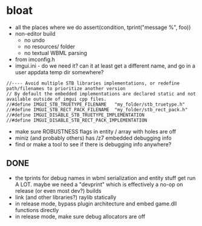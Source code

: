 # bloat
- all the places where we do assert(condition, tprint("message %", foo))
- non-editor build
    - no undo
    - no resources/ folder
    - no textual WBML parsing
- from imconfig.h
- imgui.ini - do we need it? can it at least get a different name, and go in a user appdata temp dir somewhere?
```
//---- Avoid multiple STB libraries implementations, or redefine path/filenames to prioritize another version
// By default the embedded implementations are declared static and not available outside of imgui cpp files.
//#define IMGUI_STB_TRUETYPE_FILENAME   "my_folder/stb_truetype.h"
//#define IMGUI_STB_RECT_PACK_FILENAME  "my_folder/stb_rect_pack.h"
//#define IMGUI_DISABLE_STB_TRUETYPE_IMPLEMENTATION
//#define IMGUI_DISABLE_STB_RECT_PACK_IMPLEMENTATION
```
- make sure ROBUSTNESS flags in entity / array with holes are off
- miniz (and probably others) has /z7 embedded debugging info
- find or make a tool to see if there is debugging info anywhere?

## DONE
- the tprints for debug names in wbml serialization and entity stuff get run A
  LOT. maybe we need a "devprint" which is effectively a no-op on release (or
  even most dev?) builds
- link (and other libraries?) raylib statically
- in release mode, bypass plugin architecture and embed game.dll functions directly
- in release mode, make sure debug allocators are off
